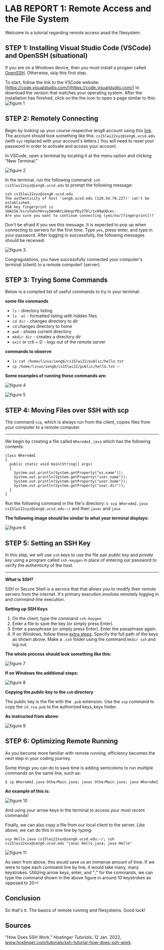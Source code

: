 # **LAB REPORT 1: Remote Access and the File System**

Welcome to a tutorial regarding remote access anad the filesystem. 

## **STEP 1: Installing Visual Studio Code (VSCode) and OpenSSH (situational)**

If you are on a Windows device, then you must install a progam called [OpenSSH](https://docs.microsoft.com/en-us/windows-server/administration/openssh/openssh_install_firstuse). Otherwise, skip this first step.

To start, follow the link to the VSCode website: [https://code.visualstudio.com/](https://code.visualstudio.com/) to download the version that matches your operating system. After the installation has finished, click on the the icon to open a page similar to this: ![figure 1](figure1.png)

## **STEP 2: Remotely Connecting**

Begin by looking up your course respective ieng6 account using this [link](https://sdacs.ucsd.edu/~icc/index.php). The account should look something like this: `cs15lwi22xyz@ieng6.ucsd.edu` (with `xyz` replaced with your account's letters.) You will need to reset your password in order to activate and access your account.  

In VSCode, open a terminal by locating it at the menu option and clicking "New Terminal."   

![figure 2](figure2.png) 

In the terminal, run the following command: `ssh cs15lwi22xyz@ieng6.ucsd.edu` to prompt the following message: 

```
ssh cs15lwi22xyz@ieng6.ucsd.edu
The authenticity of host 'ieng6.ucsd.edu (128.54.70.227)' can't be established.
RSA key fingerprint is SHA256:ksruYwhnYH+sySHnHAtLUHngrPEyZTDl/1x99wUQcec.
Are you sure you want to continue connecting (yes/no/[fingerprint])? 
```

Don't be afraid if you see this message. It is expected to pop up when connecting to servers for the first time. Type `yes`, press enter, and type in your password. After logging in successfully, the following messages should be received: 

![figure 3](figure3.png). 

Congragulations, you have successfully connected your computer's terminal (client) to a remote computer! (server).

## **STEP 3: Trying Some Commands**

Below is a compiled list of useful commands to try in your terminal: 

**some file commands**
* `ls` - directory listing
* `ls -al` - formatted listing with hidden files
* `cd dir` - changes directory to *dir*
* `cd` changes directory to home
* `pwd` - shows current directory 
* `mkdir dir` - creates a directory *dir*
* `exit` or crtl + D - logs out of the remote server

**commands to observe**
* `ls cat /home/linux/ieng6/cs15lwi22/public/hello.txt` 
* `cp /home/linux/ieng6/cs15lwi22/public/hello.txt ~`

**Some examples of running these commands are:** 

![figure 4](figure4.png)

![figure 5](figure5.png)

## **STEP 4: Moving Files over SSH with scp**

The command `scp`, which is always run from the client, copies files from your computer to a remote computer.

---
We begin by creating a file called `WhereAmI.java` which has the following contents: 

```
class WhereAmI 
{
  public static void main(String[] args) 
  {
    System.out.println(System.getProperty("os.name"));
    System.out.println(System.getProperty("user.name"));
    System.out.println(System.getProperty("user.home"));
    System.out.println(System.getProperty("user.dir"));
  }
}
```

Run the following command in the file's directory:  `$ scp WhereAmI.java cs15lwi22xyz@ieng6.ucsd.edu:~/` and then `javac` and `java`

**The following image should be similar to what your terminal displays:** 

![figure 6](figure6.png)

## **STEP 5: Setting an SSH Key**

In this step, we will use `ssh` keys to use the file pair *public key* and *private key* using a program called `ssh-keygen` in place of entering our password to verify the authenticity of the host. 

---
***What* is SSH?**

SSH or Secure Shell is a service that that allows you to modify their remote servers from the internet. It's primary execution involves remotely logging in and command-line execution. 

**Setting up SSH Keys**
1. On the client, type the command `ssh-keygen`.
2. Enter a file to save the key (or simply press Enter). 
3. Enter a passphrase (or simply press Enter). Enter the passphrase again.
4. If on Windows, follow these [extra steps](https://docs.microsoft.com/en-us/windows-server/administration/openssh/openssh_keymanagement#user-key-generation). Specify the full path of the keys as shown above. Make a `.ssh` folder using the command `mkdir ssh` and log out.

**The whole process should look something like this:**

![figure 7](figure7.png)

**If on Windows the additional steps:** 

![figure 8](figure8.png)

**Copying the *public* key to the `ssh` directory**

The public key is the file with the `.pub` extension. Use the `scp` command to copy the `id_rsa.pub` to the authorized keys_keys folder. 

**As instructed from above:** 

![figure 9](figure9.png)

## **STEP 6: Optimizing Remote Running**

As you become more familiar with remote running, efficiency becomes the next step in your coding journey. 

Some things you can do to save time is adding semicolons to run multiple commands on the same line, such as: 

`$ cp WhereAmI.java OtherMain.java; javac OtherMain.java; java WhereAmI`

**An example of this is:** 

![figure 10](figure10.png)

And using your arrow keys in the terminal to access your most recent commands!

Finally, we can also copy a file from our local client to the server. Like above, we can do this in one line by typing: 

`scp Hello.java cs15lwi22xxx@ieng6.ucsd.edu:~/; ssh cs15lwi22xxx@ieng6.ucsd.edu "javac Hello.java; java Hello"`

![figure 11](figure11.png)

As seen from above, this would save us an immense amount of time. If we were to type each command line by line, it would take many, many keystrokes. Utilizing arrow keys, enter, and ";" for the commands, we can type the command shown in the above figure in around 10 keystrokes as opposed to 20+!

## Conclusion

So that's it. The basics of remote running and filesystems. Good luck!

## Sources
“How Does SSH Work.” *Hostinger Tutorials*, 12 Jan. 2022, www.hostinger.com/tutorials/ssh-tutorial-how-does-ssh-work.
